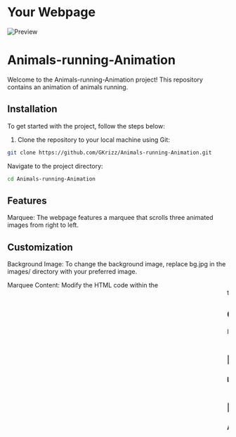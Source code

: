 ﻿# Your Webpage

![Preview](link-to-preview-image)

# Animals-running-Animation

Welcome to the Animals-running-Animation project! This repository contains an animation of animals running.

## Installation

To get started with the project, follow the steps below:

1. Clone the repository to your local machine using Git:

```bash
git clone https://github.com/GKrizz/Animals-running-Animation.git
```
Navigate to the project directory:

```bash
cd Animals-running-Animation
```

<h2>Features</h2>
Marquee: The webpage features a marquee that scrolls three animated images from right to left.

<h2>Customization</h2>
Background Image: To change the background image, replace bg.jpg in the images/ directory with your preferred image.

Marquee Content: Modify the HTML code within the <marquee> tag to customize the content of the marquee.

<h2>Contact</h2>
If you have any questions or suggestions regarding this project, you can reach me at <a href="mailto:kbaskarankbaskaran72@gmail.com">kbaskarankbaskaran72@gmail.com</a> .

# Links
<b>Live Link:</b> <a href="https://gkrizz.github.io/Animals-running-Animation/" target="_blank">Live Link.</a>

# More Info
<b>Author:</b> <a href="https://gkrizz.github.io/1-Portfolio/" target="_blank">Gobala Krishnan.</a>
